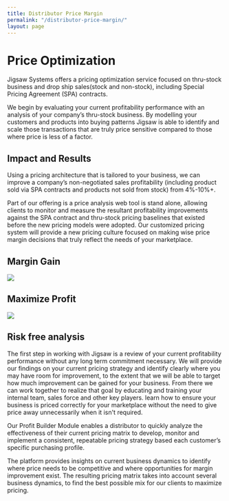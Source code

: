 ```yaml
---
title: Distributor Price Margin
permalink: "/distributor-price-margin/"
layout: page
---
```


<!-- ### Distributor -->

# Price Optimization

Jigsaw Systems offers a pricing optimization service focused on thru-stock business and drop ship sales(stock and non-stock), including Special Pricing Agreement (SPA) contracts. 

We begin by evaluating your current profitability performance with an analysis of your company’s thru-stock business. By modelling your customers and products into  buying patterns Jigsaw is able to identify and scale those transactions that are truly price sensitive compared to those where price is less of a factor.

<h2 class="color-green mt-3">Impact and Results</h2>

Using a pricing architecture that is tailored to your business, we can improve a company’s non-negotiated sales profitability (including product sold via SPA contracts and products not sold from stock) from 4%-10%+.

Part of our offering is a price analysis web tool is stand alone, allowing clients to monitor and  measure the resultant profitability improvements against the SPA contract and thru-stock pricing baselines that existed before the new pricing models were adopted. Our customized pricing system will provide a new pricing culture focused on making wise price margin decisions that truly reflect the needs of your marketplace.

<div class="row">
  <div class="col-md-6">
    <h2 class="color-blue text-xs-center mb-0 mt-2">Margin Gain</h2>
    <img src="/uploads/distributor-pricing-1.jpg" class="mt-0">
  </div>
  <div class="col-md-6">
    <h2 class="color-blue text-xs-center mb-0 mt-2">Maximize Profit</h2>
    <img src="/uploads/distributor-pricing-2.jpg" class="mt-0">
  </div>
</div>

<h2 class="color-orange mt-3">Risk free analysis</h2>


The first step in working with Jigsaw is a review of your current profitability performance without any long term commitment necessary. We will provide our findings on your current pricing strategy and identify clearly where you may have room for improvement, to the extent that we will be able to target how much improvement can be gained for your business. From there we can work together to realize that goal by educating and training your internal team, sales force and other key players. learn how to ensure your business is priced correctly for your marketplace without the need to give price away unnecessarily when it isn't required.

Our Profit Builder Module enables a distributor to quickly analyze the effectiveness of their current pricing matrix to develop, monitor and implement a consistent, repeatable pricing strategy based each customer’s specific purchasing profile.  

The platform provides insights on current business dynamics to identify where price needs to be competitive and where opportunities for margin improvement exist. The resulting pricing matrix takes into account several business dynamics, to find the best possible mix for our clients to maximize pricing.
